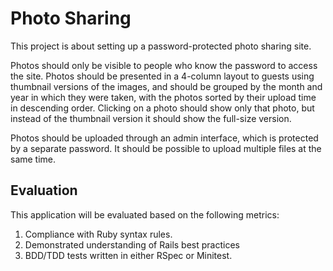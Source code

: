 # Photo Sharing

This project is about setting up a password-protected photo sharing site.

Photos should only be visible to people who know the password to access the site. Photos should be presented in a 4-column layout to guests using thumbnail versions of the images, and should be grouped by the month and year in which they were taken, with the photos sorted by their upload time in descending order. Clicking on a photo should show only that photo, but instead of the thumbnail version it should show the full-size version.

Photos should be uploaded through an admin interface, which is protected by a separate password. It should be possible to upload multiple files at the same time.

## Evaluation

This application will be evaluated based on the following metrics:

1. Compliance with Ruby syntax rules.
2. Demonstrated understanding of Rails best practices
3. BDD/TDD tests written in either RSpec or Minitest.
